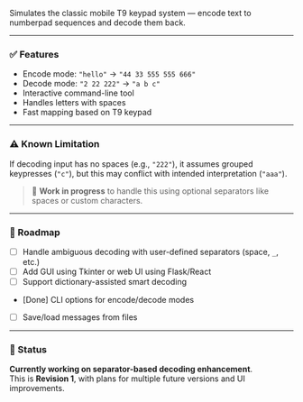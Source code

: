 Simulates the classic mobile T9 keypad system — encode text to numberpad sequences and decode them back.

---

### ✅ Features
- Encode mode: `"hello"` → `"44 33 555 555 666"`
- Decode mode: `"2 22 222"` → `"a b c"`
- Interactive command-line tool
- Handles letters with spaces
- Fast mapping based on T9 keypad

---

### ⚠️ Known Limitation

If decoding input has no spaces (e.g., `"222"`), it assumes grouped keypresses (`"c"`), but this may conflict with intended interpretation (`"aaa"`).

> 🔧 **Work in progress** to handle this using optional separators like spaces or custom characters.

---

### 🚀 Roadmap

- [ ] Handle ambiguous decoding with user-defined separators (space, `_`, etc.)
- [ ] Add GUI using Tkinter or web UI using Flask/React
- [ ] Support dictionary-assisted smart decoding
- [Done] CLI options for encode/decode modes
- [ ] Save/load messages from files

---

### 📌 Status

**Currently working on separator-based decoding enhancement**.  
This is **Revision 1**, with plans for multiple future versions and UI improvements.
